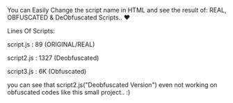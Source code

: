 You can Easily Change the script name in HTML and see the result of: REAL, OBFUSCATED & DeObfuscated Scripts.. ❤


Lines Of Scripts:

script.js : 89  (ORIGINAL/REAL)

script2.js : 1327 (Deobfuscated)

script3.js : 6K (Obfuscated)

you can see that script2.js("Deobfuscated Version") even not working on obfuscated codes like this small project.. :)
